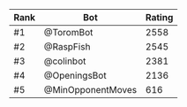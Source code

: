 Rank|Bot|Rating
---|---|---
#1|@ToromBot|2558
#2|@RaspFish|2545
#3|@colinbot|2381
#4|@OpeningsBot|2136
#5|@MinOpponentMoves|616
